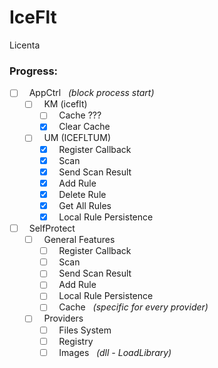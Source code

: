 # IceFlt
Licenta

### Progress:

- [ ] &nbsp; AppCtrl &nbsp; *(block process start)*
    - [ ] &nbsp; KM (iceflt)
        - [ ] &nbsp; Cache ???
        - [X] &nbsp; Clear Cache
    - [ ] &nbsp; UM (ICEFLTUM)
        - [X] &nbsp; Register Callback
        - [X] &nbsp; Scan
        - [X] &nbsp; Send Scan Result
        - [X] &nbsp; Add Rule
        - [X] &nbsp; Delete Rule
        - [X] &nbsp; Get All Rules
        - [X] &nbsp; Local Rule Persistence

- [ ] &nbsp; SelfProtect
    - [ ] &nbsp; General Features
        - [ ] &nbsp; Register Callback
        - [ ] &nbsp; Scan
        - [ ] &nbsp; Send Scan Result
        - [ ] &nbsp; Add Rule
        - [ ] &nbsp; Local Rule Persistence
        - [ ] &nbsp; Cache &nbsp; *(specific for every provider)*
    - [ ] &nbsp; Providers
        - [ ] &nbsp; Files System
        - [ ] &nbsp; Registry
        - [ ] &nbsp; Images &nbsp; *(dll - LoadLibrary)*
